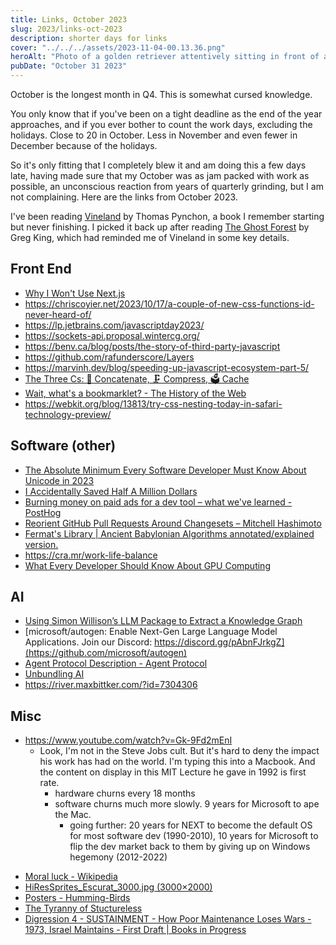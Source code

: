 ```yaml
---
title: Links, October 2023
slug: 2023/links-oct-2023
description: shorter days for links
cover: "../../../assets/2023-11-04-00.13.36.png"
heroAlt: "Photo of a golden retriever attentively sitting in front of a vintage personal computer, with BYTE magazine branding at the top. - DALLE 3"
pubDate: "October 31 2023"
---
```


October is the longest month in Q4. This is somewhat cursed knowledge.

You only know that if you've been on a tight deadline as the end of the year approaches, and if you ever bother to count the work days, excluding the holidays. Close to 20 in October. Less in November and even fewer in December because of the holidays.

So it's only fitting that I completely blew it and am doing this a few days late, having made sure that my October was as jam packed with work as possible, an unconscious reaction from years of quarterly grinding, but I am not complaining. Here are the links from October 2023.

I've been reading [Vineland](https://en.m.wikipedia.org/wiki/Vineland) by Thomas Pynchon, a book I remember starting but never finishing. I picked it back up after reading [The Ghost Forest]() by Greg King, which had reminded me of Vineland in some key details.

## Front End

- [Why I Won't Use Next.js](https://www.epicweb.dev/why-i-wont-use-nextjs)
- https://chriscoyier.net/2023/10/17/a-couple-of-new-css-functions-id-never-heard-of/
- https://lp.jetbrains.com/javascriptday2023/
- https://sockets-api.proposal.wintercg.org/
- https://benv.ca/blog/posts/the-story-of-third-party-javascript
- https://github.com/rafunderscore/Layers
- https://marvinh.dev/blog/speeding-up-javascript-ecosystem-part-5/
- [The Three Cs: 🤝 Concatenate, 🗜️ Compress, 🗳️ Cache](https://csswizardry.com/2023/10/the-three-c-concatenate-compress-cache/)
- [Wait, what's a bookmarklet? - The History of the Web](https://thehistoryoftheweb.com/postscript/wait-whats-a-bookmarklet/)
- https://webkit.org/blog/13813/try-css-nesting-today-in-safari-technology-preview/

## Software (other)

- [The Absolute Minimum Every Software Developer Must Know About Unicode in 2023](https://tonsky.me/blog/unicode/)
- [I Accidentally Saved Half A Million Dollars](https://ludic.mataroa.blog/blog/i-accidentally-saved-half-a-million-dollars/)
- [Burning money on paid ads for a dev tool – what we've learned - PostHog](https://posthog.com/founders/dev-marketing-paid-ads)
- [Reorient GitHub Pull Requests Around Changesets – Mitchell Hashimoto](https://mitchellh.com/writing/github-changesets)
- [Fermat's Library | Ancient Babylonian Algorithms annotated/explained version.](https://fermatslibrary.com/s/ancient-babylonian-algorithms#email-newsletter)
- https://cra.mr/work-life-balance
- [What Every Developer Should Know About GPU Computing](https://codeconfessions.substack.com/p/gpu-computing)

## AI

- [Using Simon Willison’s LLM Package to Extract a Knowledge Graph](https://electricarchaeology.ca/2023/10/24/using-simon-willisons-llm-package-to-extract-a-knowledge-graph/)
- [microsoft/autogen: Enable Next-Gen Large Language Model Applications. Join our Discord: https://discord.gg/pAbnFJrkgZ](https://github.com/microsoft/autogen)
- [Agent Protocol Description - Agent Protocol](https://agentprotocol.ai/endpoints#create-agent-task)
- [Unbundling AI](https://www.ben-evans.com/benedictevans/2023/10/5/unbundling-ai)
- https://river.maxbittker.com/?id=7304306

## Misc


- https://www.youtube.com/watch?v=Gk-9Fd2mEnI
	- Look, I'm not in the Steve Jobs cult. But it's hard to deny the impact his work has had on the world. I'm typing this into a Macbook. And the content on display in this MIT Lecture he gave in 1992 is first rate.
		- hardware churns every 18 months
		- software churns much more slowly. 9 years for Microsoft to ape the Mac.
			- going further: 20 years for NEXT to become the default OS for most software dev (1990-2010), 10 years for Microsoft to flip the dev market back to them by giving up on Windows hegemony (2012-2022)
* [Moral luck - Wikipedia](https://en.m.wikipedia.org/wiki/Moral_luck)
* [HiResSprites_Escurat_3000.jpg (3000×2000)](https://apod.nasa.gov/apod/image/2310/HiResSprites_Escurat_3000.jpg)
* [Posters - Humming-Birds](https://www.c82.net/hummingbirds/posters)
* [The Tyranny of Stuctureless](https://www.jofreeman.com/joreen/tyranny.htm)
* [Digression 4 - SUSTAINMENT - How Poor Maintenance Loses Wars - 1973, Israel Maintains - First Draft | Books in Progress](https://books.worksinprogress.co/book/maintenance-of-everything/vehicles/digression-4-sustainment-how-poor-maintenance-loses-wars-1973-israel-maintains/1)

